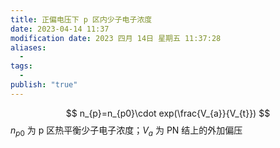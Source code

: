 ```yaml
---
title: 正偏电压下 p 区内少子电子浓度
date: 2023-04-14 11:37
modification date: 2023 四月 14日 星期五 11:37:28
aliases:
  - 
tags:
  - 
publish: "true"
---
```

$$
n_{p}=n_{p0}\cdot exp(\frac{V_{a}}{V_{t}})
$$
 $n_{p0}$ 为 p 区热平衡少子电子浓度；$V_{a}$ 为 PN 结上的外加偏压
